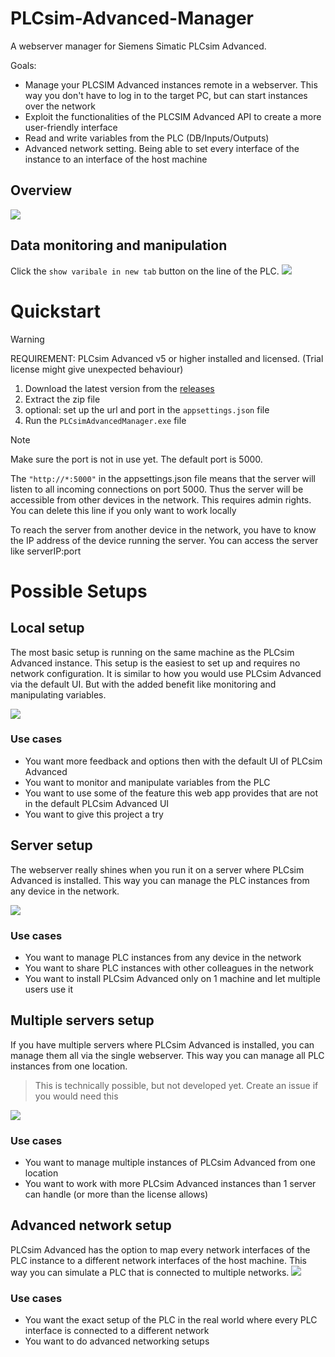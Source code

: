 # PLCsim-Advanced-Manager

A webserver manager for Siemens Simatic PLCsim Advanced.


Goals:

- Manage your PLCSIM Advanced instances remote in a webserver. This way you don't have to log in to the target PC, but can start
  instances over the network
- Exploit the functionalities of the PLCSIM Advanced API to create a more user-friendly interface
- Read and write variables from the PLC (DB/Inputs/Outputs)
- Advanced network setting. Being able to set every interface of the instance to an interface of the host machine

## Overview
![](docs/img/Overview.png)

## Data monitoring and manipulation
Click the `show varibale in new tab` button on the line of the PLC.
![](docs/img/dataView.png)
# Quickstart

> [!WARNING]
> REQUIREMENT: PLCsim Advanced v5 or higher installed and licensed. (Trial license might give unexpected behaviour)

1. Download the latest version from the [releases](https://github.com/jasperdekeuk/PLCsim-Advanced-Manager/releases)
2. Extract the zip file
3. optional: set up the url and port in the `appsettings.json` file
4. Run the `PLCsimAdvancedManager.exe` file

> [!NOTE]  
> Make sure the port is not in use yet. The default port is 5000.
> 
> The `"http://*:5000"` in the appsettings.json file means that the server will listen to all incoming connections on port 5000. 
> Thus the server will be accessible from other devices in the network. This requires admin rights. You can delete this line if you only want to work locally
> 
> To reach the server from another device in the network, you have to know the IP address of the device running the server.
> You can access the server like serverIP:port

# Possible Setups

## Local setup
The most basic setup is running on the same machine as the PLCsim Advanced instance. This setup is the easiest to set up and requires no network configuration.
It is similar to how you would use PLCsim Advanced via the default UI. But with the added benefit like monitoring and manipulating variables.

![](docs/img/setup_localhost.png)

### Use cases
- You want more feedback and options then with the default UI of PLCsim Advanced
- You want to monitor and manipulate variables from the PLC
- You want to use some of the feature this web app provides that are not in the default PLCsim Advanced UI
- You want to give this project a try

## Server setup
The webserver really shines when you run it on a server where PLCsim Advanced is installed. This way you can manage the PLC instances from any device in the network.

![](docs/img/setup_server.png)

### Use cases
- You want to manage PLC instances from any device in the network
- You want to share PLC instances with other colleagues in the network
- You want to install PLCsim Advanced only on 1 machine and let multiple users use it


## Multiple servers setup
If you have multiple servers where PLCsim Advanced is installed, you can manage them all via the single webserver. This way you can manage all PLC instances from one location.
> This is technically possible, but not developed yet. Create an issue if you would need this

![](docs/img/setup_multiple_server.png)

### Use cases
- You want to manage multiple instances of PLCsim Advanced from one location
- You want to work with more PLCsim Advanced instances than 1 server can handle (or more than the license allows) 

## Advanced network setup
PLCsim Advanced has the option to map every network interfaces of the PLC instance to a different network interfaces of the host machine. 
This way you can simulate a PLC that is connected to multiple networks.
![](docs/img/setup_advanced_networking.png)

### Use cases
- You want the exact setup of the PLC in the real world where every PLC interface is connected to a different network 
- You want to do advanced networking setups